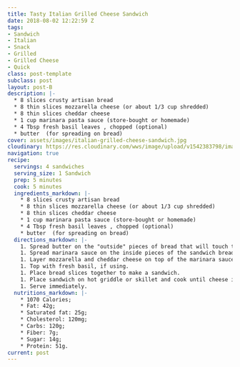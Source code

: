 ```yaml
---
title: Tasty Italian Grilled Cheese Sandwich
date: 2018-08-02 12:22:59 Z
tags:
- Sandwich
- Italian
- Snack
- Grilled
- Grilled Cheese
- Quick
class: post-template
subclass: post
layout: post-B
description: |-
  * 8 slices crusty artisan bread
  * 8 thin slices mozzarella cheese (or about 1/3 cup shredded)
  * 8 thin slices cheddar cheese
  * 1 cup marinara pasta sauce (store-bought or homemade)
  * 4 Tbsp fresh basil leaves , chopped (optional)
  * butter  (for spreading on bread)
cover: assets/images/italian-grilled-cheese-sandwich.jpg
cloudinary: https://res.cloudinary.com/wws/image/upload/v1542383798/images/italian-grilled-cheese-sandwich.jpg
navigation: true
recipe:
  servings: 4 sandwiches
  serving_size: 1 Sandwich
  prep: 5 minutes
  cook: 5 minutes
  ingredients_markdown: |-
    * 8 slices crusty artisan bread
    * 8 thin slices mozzarella cheese (or about 1/3 cup shredded)
    * 8 thin slices cheddar cheese
    * 1 cup marinara pasta sauce (store-bought or homemade)
    * 4 Tbsp fresh basil leaves , chopped (optional)
    * butter  (for spreading on bread)
  directions_markdown: |-
    1. Spread butter on the "outside" pieces of bread that will touch the griddle when cooking.
    1. Spread marinara sauce on the inside pieces of the sandwich bread.
    1. Layer mozzarella and cheddar cheese on top of the marinara sauce.
    1. Top with fresh basil, if using.
    1. Place bread slices together to make a sandwich.
    1. Place sandwich on hot griddle or skillet and cook until cheese is melted and bread is golden brown and toasted.
    1. Serve immediately.
  nutritions_markdown: |-
    * 1070 Calories;
    * Fat: 42g;
    * Saturated fat: 25g;
    * Cholesterol: 120mg;
    * Carbs: 120g;
    * Fiber: 7g;
    * Sugar: 14g;
    * Protein: 51g.
current: post
---
```


